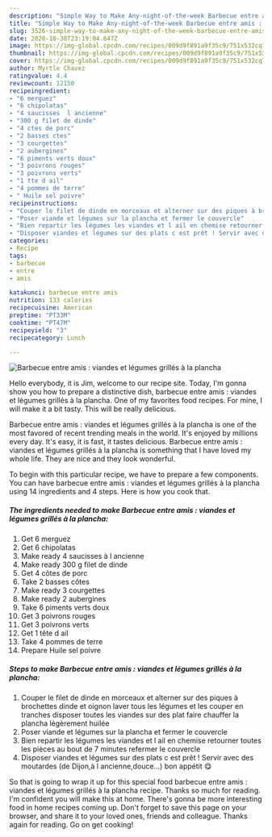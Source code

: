 ```yaml
---
description: "Simple Way to Make Any-night-of-the-week Barbecue entre amis : viandes et légumes grillés à la plancha"
title: "Simple Way to Make Any-night-of-the-week Barbecue entre amis : viandes et légumes grillés à la plancha"
slug: 3526-simple-way-to-make-any-night-of-the-week-barbecue-entre-amis-viandes-et-legumes-grilles-a-la-plancha
date: 2020-10-30T23:19:04.647Z
image: https://img-global.cpcdn.com/recipes/009d9f891a9f35c9/751x532cq70/barbecue-entre-amis-viandes-et-legumes-grilles-a-la-plancha-photo-principale-de-la-recette.jpg
thumbnail: https://img-global.cpcdn.com/recipes/009d9f891a9f35c9/751x532cq70/barbecue-entre-amis-viandes-et-legumes-grilles-a-la-plancha-photo-principale-de-la-recette.jpg
cover: https://img-global.cpcdn.com/recipes/009d9f891a9f35c9/751x532cq70/barbecue-entre-amis-viandes-et-legumes-grilles-a-la-plancha-photo-principale-de-la-recette.jpg
author: Myrtle Chavez
ratingvalue: 4.4
reviewcount: 12150
recipeingredient:
- "6 merguez"
- "6 chipolatas"
- "4 saucisses  l ancienne"
- "300 g filet de dinde"
- "4 ctes de porc"
- "2 basses ctes"
- "3 courgettes"
- "2 aubergines"
- "6 piments verts doux"
- "3 poivrons rouges"
- "3 poivrons verts"
- "1 tte d ail"
- "4 pommes de terre"
- " Huile sel poivre"
recipeinstructions:
- "Couper le filet de dinde en morceaux et alterner sur des piques à brochettes dinde et oignon laver tous les légumes et les couper en tranches disposer toutes les viandes sur des plat faire chauffer la plancha légèrement huilée"
- "Poser viande et légumes sur la plancha et fermer le couvercle"
- "Bien repartir les légumes les viandes et l ail en chemise retourner toutes les pièces au bout de 7 minutes refermer le couvercle"
- "Disposer viandes et légumes sur des plats c est prêt ! Servir avec des moutardes (de Dijon,à l ancienne,douce...) bon appétit 😋"
categories:
- Recipe
tags:
- barbecue
- entre
- amis

katakunci: barbecue entre amis 
nutrition: 133 calories
recipecuisine: American
preptime: "PT33M"
cooktime: "PT47M"
recipeyield: "3"
recipecategory: Lunch

---
```



![Barbecue entre amis : viandes et légumes grillés à la plancha](https://img-global.cpcdn.com/recipes/009d9f891a9f35c9/751x532cq70/barbecue-entre-amis-viandes-et-legumes-grilles-a-la-plancha-photo-principale-de-la-recette.jpg)

Hello everybody, it is Jim, welcome to our recipe site. Today, I'm gonna show you how to prepare a distinctive dish, barbecue entre amis : viandes et légumes grillés à la plancha. One of my favorites food recipes. For mine, I will make it a bit tasty. This will be really delicious.

Barbecue entre amis : viandes et légumes grillés à la plancha is one of the most favored of recent trending meals in the world. It's enjoyed by millions every day. It's easy, it is fast, it tastes delicious. Barbecue entre amis : viandes et légumes grillés à la plancha is something that I have loved my whole life. They are nice and they look wonderful.




To begin with this particular recipe, we have to prepare a few components. You can have barbecue entre amis : viandes et légumes grillés à la plancha using 14 ingredients and 4 steps. Here is how you cook that.

<!--inarticleads1-->

##### The ingredients needed to make Barbecue entre amis : viandes et légumes grillés à la plancha:

1. Get 6 merguez
1. Get 6 chipolatas
1. Make ready 4 saucisses à l ancienne
1. Make ready 300 g filet de dinde
1. Get 4 côtes de porc
1. Take 2 basses côtes
1. Make ready 3 courgettes
1. Make ready 2 aubergines
1. Take 6 piments verts doux
1. Get 3 poivrons rouges
1. Get 3 poivrons verts
1. Get 1 tête d ail
1. Take 4 pommes de terre
1. Prepare  Huile sel poivre




<!--inarticleads2-->

##### Steps to make Barbecue entre amis : viandes et légumes grillés à la plancha:

1. Couper le filet de dinde en morceaux et alterner sur des piques à brochettes dinde et oignon laver tous les légumes et les couper en tranches disposer toutes les viandes sur des plat faire chauffer la plancha légèrement huilée
1. Poser viande et légumes sur la plancha et fermer le couvercle
1. Bien repartir les légumes les viandes et l ail en chemise retourner toutes les pièces au bout de 7 minutes refermer le couvercle
1. Disposer viandes et légumes sur des plats c est prêt ! Servir avec des moutardes (de Dijon,à l ancienne,douce...) bon appétit 😋




So that is going to wrap it up for this special food barbecue entre amis : viandes et légumes grillés à la plancha recipe. Thanks so much for reading. I'm confident you will make this at home. There's gonna be more interesting food in home recipes coming up. Don't forget to save this page on your browser, and share it to your loved ones, friends and colleague. Thanks again for reading. Go on get cooking!
